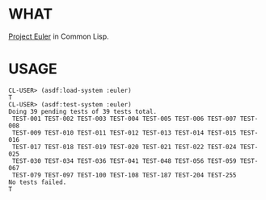 # WHAT

[Project Euler](http://projecteuler.net/) in Common Lisp.


# USAGE

    CL-USER> (asdf:load-system :euler)
    T
    CL-USER> (asdf:test-system :euler)
    Doing 39 pending tests of 39 tests total.
     TEST-001 TEST-002 TEST-003 TEST-004 TEST-005 TEST-006 TEST-007 TEST-008
     TEST-009 TEST-010 TEST-011 TEST-012 TEST-013 TEST-014 TEST-015 TEST-016
     TEST-017 TEST-018 TEST-019 TEST-020 TEST-021 TEST-022 TEST-024 TEST-025
     TEST-030 TEST-034 TEST-036 TEST-041 TEST-048 TEST-056 TEST-059 TEST-067
     TEST-079 TEST-097 TEST-100 TEST-108 TEST-187 TEST-204 TEST-255
    No tests failed.
    T
